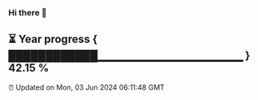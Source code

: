 ### Hi there 👋
⏳ Year progress { ████████████▁▁▁▁▁▁▁▁▁▁▁▁▁▁▁▁▁▁ } 42.15 %
---
⏰ Updated on Mon, 03 Jun 2024 06:11:48 GMT

